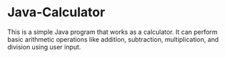# Java-Calculator
This is a simple Java program that works as a calculator. It can perform basic arithmetic operations like addition, subtraction, multiplication, and division using user input.
